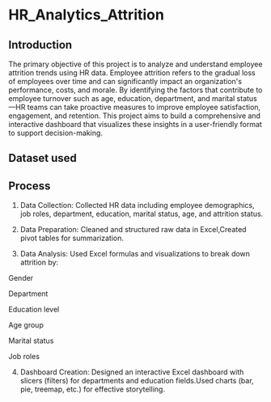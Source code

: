 # HR_Analytics_Attrition
## Introduction
The primary objective of this project is to analyze and understand employee attrition trends using HR data. Employee attrition refers to the gradual loss of employees over time and can significantly impact an organization's performance, costs, and morale. By identifying the factors that contribute to employee turnover such as age, education, department, and marital status—HR teams can take proactive measures to improve employee satisfaction, engagement, and retention. This project aims to build a comprehensive and interactive dashboard that visualizes these insights in a user-friendly format to support decision-making.

## Dataset used


## Process

1. Data Collection: Collected HR data including employee demographics, job roles, department, education, marital status, age, and attrition status.

2. Data Preparation: Cleaned and structured raw data in Excel,Created pivot tables for summarization.

3. Data Analysis: Used Excel formulas and visualizations to break down attrition by:

Gender

Department

Education level

Age group

Marital status

Job roles

4. Dashboard Creation: Designed an interactive Excel dashboard with slicers (filters) for departments and education fields.Used charts (bar, pie, treemap, etc.) for effective storytelling.
